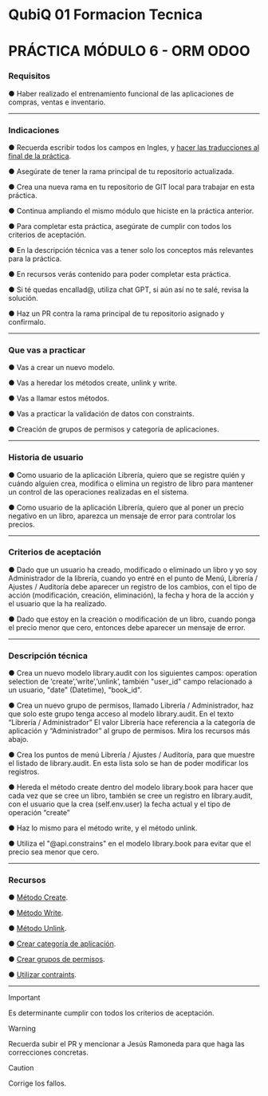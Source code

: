 # QubiQ 01 Formacion Tecnica

# PRÁCTICA MÓDULO 6 - ORM ODOO

### Requisitos

● Haber realizado el entrenamiento funcional de las aplicaciones de compras, ventas e inventario.

------------------------------------------------------------------------------------------------------------------

### Indicaciones

● Recuerda escribir todos los campos en Ingles, y [hacer las traducciones al final de la práctica](https://drive.google.com/file/d/14LcmPF8f3URBcCmgtlFl17REJXxWKKWt/view).

● Asegúrate de tener la rama principal de tu repositorio actualizada.

● Crea una nueva rama en tu repositorio de GIT local para trabajar en esta práctica.

● Continua ampliando el mismo módulo que hiciste en la práctica anterior.

● Para completar esta práctica, asegúrate de cumplir con todos los criterios de aceptación.

● En la descripción técnica vas a tener solo los conceptos más relevantes para la práctica.

● En recursos verás contenido para poder completar esta práctica.

● Si té quedas encallad@, utiliza chat GPT, si aún así no te salé, revisa la solución.

● Haz un PR contra la rama principal de tu repositorio asignado y confirmalo.

------------------------------------------------------------------------------------------------------------------

### Que vas a practicar

● Vas a crear un nuevo modelo.

● Vas a heredar los métodos create, unlink y write.

● Vas a llamar estos métodos.

● Vas a practicar la validación de datos con constraints.

● Creación de grupos de permisos y categoría de aplicaciones.

------------------------------------------------------------------------------------------------------------------

### Historia de usuario

● Como usuario de la aplicación Librería, quiero que se registre quién y cuándo alguien crea, modifica o elimina un registro de libro para mantener un control de las operaciones realizadas en el sistema.

● Como usuario de la aplicación Librería, quiero que al poner un precio negativo en un libro, aparezca un mensaje de error para controlar los precios.

------------------------------------------------------------------------------------------------------------------

### Criterios de aceptación

● Dado que un usuario ha creado, modificado o eliminado un libro y yo soy Administrador de la librería, cuando yo entré en el punto de Menú, Librería / Ajustes / Auditoría debe aparecer un registro de los cambios, con el tipo de acción (modificación, creación, eliminación), la fecha y hora de la acción y el usuario que la ha realizado.

● Dado que estoy en la creación o modificación de un libro, cuando ponga el precio menor que cero, entonces debe aparecer un mensaje de error.

------------------------------------------------------------------------------------------------------------------

### Descripción técnica

● Crea un nuevo modelo library.audit con los siguientes campos: operation selection de ‘create’,’write’,’unlink’, también "user_id" campo relacionado a un usuario, "date" (Datetime), "book_id".

● Crea un nuevo grupo de permisos, llamado Librería / Administrador, haz que solo este grupo tenga acceso al modelo library.audit. En el texto “Librería / Administrador” El valor Librería hace referencia a la categoría de aplicación y “Administrador” al grupo de permisos. Mira los recursos más abajo.

● Crea los puntos de menú Librería / Ajustes / Auditoría, para que muestre el listado de library.audit. En esta lista solo se han de poder modificar los registros.

● Hereda el método create dentro del modelo library.book para hacer que cada vez que se cree un libro, también se cree un registro en library.audit, con el usuario que la crea (self.env.user) la fecha actual y el tipo de operación “create”

● Haz lo mismo para el método write, y el método unlink.

● Utiliza el "@api.constrains" en el modelo library.book para evitar que el precio sea menor que cero.

------------------------------------------------------------------------------------------------------------------

### Recursos

● [Método Create](https://www.odoo.com/documentation/16.0/developer/reference/backend/orm.html?highlight=create#odoo.models.Model.create).

● [Método Write](https://www.odoo.com/documentation/16.0/developer/reference/backend/orm.html?highlight=write#odoo.models.Model.write).

● [Método Unlink](https://www.odoo.com/documentation/16.0/developer/reference/backend/orm.html?highlight=unlink#odoo.models.Model.unlink).

● [Crear categoría de aplicación](https://github.com/odoo/odoo/blob/38dbc6adbbc69218cfeaa7867558fbcb9488cfea/addons/account/security/account_security.xml#L31).

● [Crear grupos de permisos](https://github.com/odoo/odoo/blob/38dbc6adbbc69218cfeaa7867558fbcb9488cfea/addons/account/security/account_security.xml#L36).

● [Utilizar contraints](https://www.odoo.com/documentation/16.0/developer/reference/backend/orm.html?highlight=constrains#odoo.api.constrains).

------------------------------------------------------------------------------------------------------------------

> [!IMPORTANT]
> Es determinante cumplir con todos los criterios de aceptación.

> [!WARNING]
> Recuerda subir el PR y mencionar a Jesús Ramoneda para que haga las correcciones concretas.

> [!CAUTION]
> Corrige los fallos.